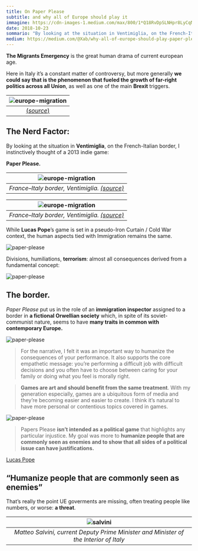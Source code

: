 ```yaml
---
title: On Paper Please
subtitle: and why all of Europe should play it
immagine: https://cdn-images-1.medium.com/max/800/1*Q18RvDpSLNHpr8LyCqNK2Q.jpeg
date: 2018-10-23
sommario: "By looking at the situation in Ventimiglia, on the French-Italian border, I instinctively thought of a 2013 indie game..."
medium: https://medium.com/@Xab/why-all-of-europe-should-play-paper-please-7d2903123bbf
---
```


**The Migrants Emergency** is the great human drama of current european age.

Here in Italy it’s a constant matter of controversy, but more generally **we could say that is the phenomenon that fueled the growth of far-right politics across all Union**, as well as one of the main **Brexit** triggers.

| ![europe-migration](https://cdn-images-1.medium.com/max/800/0*LJ4EBxsu8cexv4qT.jpg)|
|:--:|
|[(_source_)](https://www.iom.int/news/iom-latest-data-europe-migrant-emergency) |


## The Nerd Factor:

By looking at the situation in **Ventimiglia**, on the French-Italian border, I instinctively thought of a 2013 indie game:

**Paper Please.**

| ![europe-migration](https://cdn-images-1.medium.com/max/800/0*NGx1N_pk677QMAHn.jpg)|
|:--:|
| _France–Italy border, Ventimiglia. [(source)](http://www.lastampa.it/2015/06/12/italia/cronache/la-francia-blocca-gli-ingressi-dei-migranti-emergenza-anche-a-ventimiglia-nuHp4dqTMZJ4XLBymuQhYO/pagina.html)_ |

| ![europe-migration](https://cdn-images-1.medium.com/max/800/0*GvWAHq56N6pM5_lA.jpg)|
|:--:|
| _France–Italy border, Ventimiglia. [(source)](http://www.osservatoriorepressione.info/ventimiglia-lacrimogeni-sui-migranti-fuga-verso-la-francia/)_ |

While **Lucas Pope**’s game is set in a pseudo-Iron Curtain / Cold War context, the human aspects tied with Immigration remains the same.

![paper-please](https://cdn-images-1.medium.com/max/800/0*nNFfJSliHx4nWPYZ.png)

Divisions, humiliations, **terrorism**: almost all consequences derived from a fundamental concept:

![paper-please](https://cdn-images-1.medium.com/max/800/0*x6pE_i4YCS-CZeR-.gif)

## The border.

_Paper Please_ put us in the role of an **immigration inspector** assigned to a border in **a fictional Orwellian society** which, in spite of its soviet-communist nature, seems to have **many traits in common with contemporary Europe.**

![paper-please](https://cdn-images-1.medium.com/max/800/0*v0g-EfFYPssm47rI.gif)

> For the narrative, I felt it was an important way to humanize the consequences of your performance. It also supports the core empathetic message: you’re performing a difficult job with difficult decisions and you often have to choose between caring for your family or doing what you feel is morally right.

> **Games are art and should benefit from the same treatment**. With my generation especially, games are a ubiquitous form of media and they’re becoming easier and easier to create. I think it’s natural to have more personal or contentious topics covered in games.

![paper-please](https://cdn-images-1.medium.com/max/800/0*vNNTCGJF0hnwrckg.)

> Papers Please **isn’t intended as a political game** that highlights any particular injustice. My goal was more to **humanize people that are commonly seen as enemies and to show that all sides of a political issue can have justifications.**

[Lucas Pope](https://disgustingmen.com/lucas-pope-talks-childhood-eastern-europe-speed-metal-and-the-goal-behind-papers-please/)

## “Humanize people that are commonly seen as enemies”

That’s really the point UE goverments are missing, often treating people like numbers, or worse: **a threat**.

| ![salvini](https://cdn-images-1.medium.com/max/800/0*O_FKTwBE6oJWXvXq)|
|:--:|
|_Matteo Salvini, current Deputy Prime Minister and Minister of the Interior of Italy_|